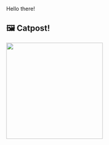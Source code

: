 Hello there!



## 🖼️ Catpost!

<sub>
    <img src="https://cdn2.thecatapi.com/images/ea8.jpg" height="256">
</sub>

